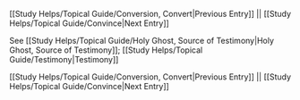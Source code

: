[[Study Helps/Topical Guide/Conversion, Convert|Previous Entry]]  ||  [[Study Helps/Topical Guide/Convince|Next Entry]]

 See [[Study Helps/Topical Guide/Holy Ghost, Source of Testimony|Holy Ghost, Source of Testimony]]; [[Study Helps/Topical Guide/Testimony|Testimony]]

[[Study Helps/Topical Guide/Conversion, Convert|Previous Entry]]  ||  [[Study Helps/Topical Guide/Convince|Next Entry]]